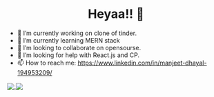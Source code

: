 <h1 align="center" > Heyaa!! 👋 </h1>



- 🔭 I’m currently working on clone of tinder. 
- 🌱 I’m currently learning MERN stack 
- 👯 I’m looking to collaborate on opensourse. 
- 🤔 I’m looking for help with React.js and CP. 
- 📫 How to reach me: https://www.linkedin.com/in/manjeet-dhayal-194953209/




  
<a href="https://github.com/manjeetdhayal/github-readme-stats">
  <img align="center" margin-bottom="10px" src="https://github-readme-stats.vercel.app/api?username=manjeetdhayal&show_icons=true&theme=great-gatsby&count_private=true" />
  </a>
  
<a href="https://github.com/manjeetdhayal/github-readme-stats">
  <img align="center" src="https://github-readme-stats.vercel.app/api/top-langs/?username=manjeetdhayal&theme=great-gatsby" />
  </a>
